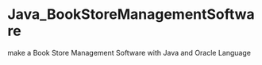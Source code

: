 # Java_BookStoreManagementSoftware
make a Book Store Management Software with Java and Oracle Language
